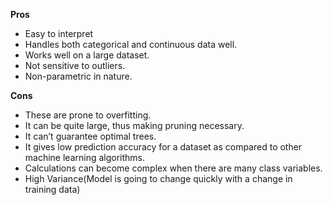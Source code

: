 **Pros**

- Easy to interpret
- Handles both categorical and continuous data well.
- Works well on a large dataset.
- Not sensitive to outliers.
- Non-parametric in nature.

**Cons**

- These are prone to overfitting.
- It can be quite large, thus making pruning necessary.
- It can’t guarantee optimal trees.
- It gives low prediction accuracy for a dataset as compared to other machine learning algorithms.
- Calculations can become complex when there are many class variables.
- High Variance(Model is going to change quickly with a change in training data)
